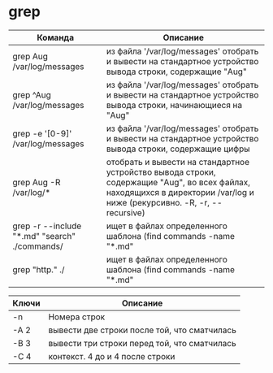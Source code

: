# grep

| Команда | Описание |
| --- | --- |
| grep Aug /var/log/messages | из файла '/var/log/messages' отобрать и вывести на стандартное устройство вывода строки, содержащие "Aug" |
| grep ^Aug /var/log/messages | из файла '/var/log/messages' отобрать и вывести на стандартное устройство вывода строки, начинающиеся на "Aug" |
| grep -e '[0-9]' /var/log/messages | из файла '/var/log/messages' отобрать и вывести на стандартное устройство вывода строки, содержащие цифры |
| grep Aug -R /var/log/* | отобрать и вывести на стандартное устройство вывода строки, содержащие "Aug", во всех файлах, находящихся в директории /var/log и ниже (рекурсивно. -R, -r, --recursive) |
| grep -r --include "*.md" "search" ./commands/ | ищет в файлах определенного шаблона (find commands -name "*.md" | xargs grep search) |
| grep "http." ./ | ищет в файлах определенного шаблона (find commands -name "*.md" | xargs grep search) |


| Ключи | Описание |
| --- | --- |
| -n | Номера строк |
| -A 2 | вывести две строки после той, что сматчилась |
| -B 3 | вывести три строки перед той, что сматчилась |
| -С 4 | контекст. 4 до и 4 после строки |

